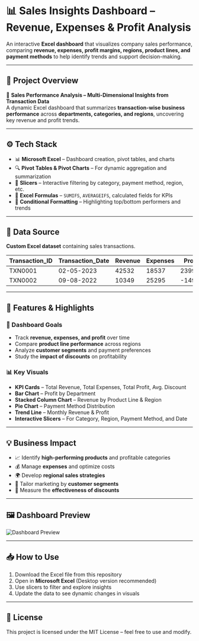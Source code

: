 # 📊 Sales Insights Dashboard – Revenue, Expenses & Profit Analysis

An interactive **Excel dashboard** that visualizes company sales performance, comparing **revenue, expenses, profit margins, regions, product lines, and payment methods** to help identify trends and support decision-making.

---

## 📝 Project Overview

💼 **Sales Performance Analysis – Multi-Dimensional Insights from Transaction Data**  
A dynamic Excel dashboard that summarizes **transaction-wise business performance** across **departments, categories, and regions**, uncovering key revenue and profit trends.

---

## ⚙️ Tech Stack

- 📊 **Microsoft Excel** – Dashboard creation, pivot tables, and charts  
- 🔍 **Pivot Tables & Pivot Charts** – For dynamic aggregation and summarization  
- 🎯 **Slicers** – Interactive filtering by category, payment method, region, etc.  
- 🧮 **Excel Formulas** – `SUMIFS`, `AVERAGEIFS`, calculated fields for KPIs  
- 🎨 **Conditional Formatting** – Highlighting top/bottom performers and trends  

---

## 📂 Data Source

**Custom Excel dataset** containing sales transactions.  

| Transaction_ID | Transaction_Date | Revenue | Expenses | Profit  | Category    | Region | Department | Product_Line | Customer_Segment | Payment_Method  | Discount |
|----------------|------------------|---------|----------|---------|-------------|--------|------------|--------------|------------------|-----------------|----------|
| TXN0001        | 02-05-2023       | 42532   | 18537    | 23995   | R&D         | Europe | HR         | Software     | SMB              | Cash            | 9%       |
| TXN0002        | 09-08-2022       | 10349   | 25295    | -14946  | Operations  | Europe | IT         | Furniture    | B2B              | Bank Transfer   | 22%      |

---

## 📌 Features & Highlights

### 🎯 Dashboard Goals
- Track **revenue, expenses, and profit** over time  
- Compare **product line performance** across regions  
- Analyze **customer segments** and payment preferences  
- Study the **impact of discounts** on profitability  

### 📊 Key Visuals
- **KPI Cards** – Total Revenue, Total Expenses, Total Profit, Avg. Discount  
- **Bar Chart** – Profit by Department  
- **Stacked Column Chart** – Revenue by Product Line & Region  
- **Pie Chart** – Payment Method Distribution  
- **Trend Line** – Monthly Revenue & Profit  
- **Interactive Slicers** – For Category, Region, Payment Method, and Date  

---

## 💡 Business Impact
- 📈 Identify **high-performing products** and profitable categories  
- 💰 Manage **expenses** and optimize costs  
- 🌍 Develop **regional sales strategies**  
- 🛒 Tailor marketing by **customer segments**  
- 🎯 Measure the **effectiveness of discounts**  

---

## 🖼️ Dashboard Preview

![Dashboard Preview](https://github.com/YourGitHubUsername/Sales-Dashboard/blob/main/Dashboard%20Preview.png)

---

## 📥 How to Use
1. Download the Excel file from this repository  
2. Open in **Microsoft Excel** (Desktop version recommended)  
3. Use slicers to filter and explore insights  
4. Update the data to see dynamic changes in visuals  

---

## 📜 License
This project is licensed under the MIT License – feel free to use and modify.

